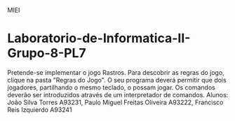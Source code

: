 MIEI
# Laboratorio-de-Informatica-II-Grupo-8-PL7
Pretende-se implementar o jogo Rastros. Para descobrir as regras do jogo, clique na pasta "Regras do Jogo". O seu programa deverá permitir que dois jogadores, partilhando o mesmo teclado, o possam jogar. Os comandos deverão ser introduzidos através de um interpretador de comandos.
Alunos: João Silva Torres A93231, Paulo Miguel Freitas Oliveira A93222, Francisco Reis Izquierdo A93241
